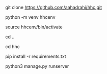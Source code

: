 git clone https://github.com/aahadrahi/hhc.git

python -m venv hhcenv

source hhcenv/bin/activate

cd ..

cd hhc

pip install -r requirements.txt 

<!-- sudo apt-get install gdal-bin -->
python3 manage.py runserver

<!-- python manage.py migrate --run-syncdb -->
